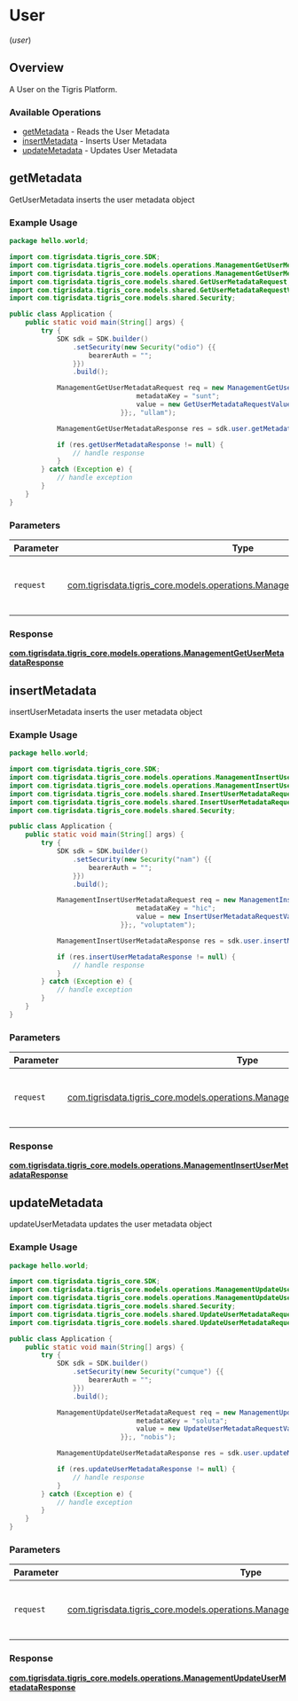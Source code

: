 # User
(*user*)

## Overview

A User on the Tigris Platform.

### Available Operations

* [getMetadata](#getmetadata) - Reads the User Metadata
* [insertMetadata](#insertmetadata) - Inserts User Metadata
* [updateMetadata](#updatemetadata) - Updates User Metadata

## getMetadata

GetUserMetadata inserts the user metadata object

### Example Usage

```java
package hello.world;

import com.tigrisdata.tigris_core.SDK;
import com.tigrisdata.tigris_core.models.operations.ManagementGetUserMetadataRequest;
import com.tigrisdata.tigris_core.models.operations.ManagementGetUserMetadataResponse;
import com.tigrisdata.tigris_core.models.shared.GetUserMetadataRequest;
import com.tigrisdata.tigris_core.models.shared.GetUserMetadataRequestValue;
import com.tigrisdata.tigris_core.models.shared.Security;

public class Application {
    public static void main(String[] args) {
        try {
            SDK sdk = SDK.builder()
                .setSecurity(new Security("odio") {{
                    bearerAuth = "";
                }})
                .build();

            ManagementGetUserMetadataRequest req = new ManagementGetUserMetadataRequest(                new GetUserMetadataRequest() {{
                                metadataKey = "sunt";
                                value = new GetUserMetadataRequestValue();;
                            }};, "ullam");            

            ManagementGetUserMetadataResponse res = sdk.user.getMetadata(req);

            if (res.getUserMetadataResponse != null) {
                // handle response
            }
        } catch (Exception e) {
            // handle exception
        }
    }
}
```

### Parameters

| Parameter                                                                                                                                    | Type                                                                                                                                         | Required                                                                                                                                     | Description                                                                                                                                  |
| -------------------------------------------------------------------------------------------------------------------------------------------- | -------------------------------------------------------------------------------------------------------------------------------------------- | -------------------------------------------------------------------------------------------------------------------------------------------- | -------------------------------------------------------------------------------------------------------------------------------------------- |
| `request`                                                                                                                                    | [com.tigrisdata.tigris_core.models.operations.ManagementGetUserMetadataRequest](../../models/operations/ManagementGetUserMetadataRequest.md) | :heavy_check_mark:                                                                                                                           | The request object to use for the request.                                                                                                   |


### Response

**[com.tigrisdata.tigris_core.models.operations.ManagementGetUserMetadataResponse](../../models/operations/ManagementGetUserMetadataResponse.md)**


## insertMetadata

insertUserMetadata inserts the user metadata object

### Example Usage

```java
package hello.world;

import com.tigrisdata.tigris_core.SDK;
import com.tigrisdata.tigris_core.models.operations.ManagementInsertUserMetadataRequest;
import com.tigrisdata.tigris_core.models.operations.ManagementInsertUserMetadataResponse;
import com.tigrisdata.tigris_core.models.shared.InsertUserMetadataRequest;
import com.tigrisdata.tigris_core.models.shared.InsertUserMetadataRequestValue;
import com.tigrisdata.tigris_core.models.shared.Security;

public class Application {
    public static void main(String[] args) {
        try {
            SDK sdk = SDK.builder()
                .setSecurity(new Security("nam") {{
                    bearerAuth = "";
                }})
                .build();

            ManagementInsertUserMetadataRequest req = new ManagementInsertUserMetadataRequest(                new InsertUserMetadataRequest() {{
                                metadataKey = "hic";
                                value = new InsertUserMetadataRequestValue();;
                            }};, "voluptatem");            

            ManagementInsertUserMetadataResponse res = sdk.user.insertMetadata(req);

            if (res.insertUserMetadataResponse != null) {
                // handle response
            }
        } catch (Exception e) {
            // handle exception
        }
    }
}
```

### Parameters

| Parameter                                                                                                                                          | Type                                                                                                                                               | Required                                                                                                                                           | Description                                                                                                                                        |
| -------------------------------------------------------------------------------------------------------------------------------------------------- | -------------------------------------------------------------------------------------------------------------------------------------------------- | -------------------------------------------------------------------------------------------------------------------------------------------------- | -------------------------------------------------------------------------------------------------------------------------------------------------- |
| `request`                                                                                                                                          | [com.tigrisdata.tigris_core.models.operations.ManagementInsertUserMetadataRequest](../../models/operations/ManagementInsertUserMetadataRequest.md) | :heavy_check_mark:                                                                                                                                 | The request object to use for the request.                                                                                                         |


### Response

**[com.tigrisdata.tigris_core.models.operations.ManagementInsertUserMetadataResponse](../../models/operations/ManagementInsertUserMetadataResponse.md)**


## updateMetadata

updateUserMetadata updates the user metadata object

### Example Usage

```java
package hello.world;

import com.tigrisdata.tigris_core.SDK;
import com.tigrisdata.tigris_core.models.operations.ManagementUpdateUserMetadataRequest;
import com.tigrisdata.tigris_core.models.operations.ManagementUpdateUserMetadataResponse;
import com.tigrisdata.tigris_core.models.shared.Security;
import com.tigrisdata.tigris_core.models.shared.UpdateUserMetadataRequest;
import com.tigrisdata.tigris_core.models.shared.UpdateUserMetadataRequestValue;

public class Application {
    public static void main(String[] args) {
        try {
            SDK sdk = SDK.builder()
                .setSecurity(new Security("cumque") {{
                    bearerAuth = "";
                }})
                .build();

            ManagementUpdateUserMetadataRequest req = new ManagementUpdateUserMetadataRequest(                new UpdateUserMetadataRequest() {{
                                metadataKey = "soluta";
                                value = new UpdateUserMetadataRequestValue();;
                            }};, "nobis");            

            ManagementUpdateUserMetadataResponse res = sdk.user.updateMetadata(req);

            if (res.updateUserMetadataResponse != null) {
                // handle response
            }
        } catch (Exception e) {
            // handle exception
        }
    }
}
```

### Parameters

| Parameter                                                                                                                                          | Type                                                                                                                                               | Required                                                                                                                                           | Description                                                                                                                                        |
| -------------------------------------------------------------------------------------------------------------------------------------------------- | -------------------------------------------------------------------------------------------------------------------------------------------------- | -------------------------------------------------------------------------------------------------------------------------------------------------- | -------------------------------------------------------------------------------------------------------------------------------------------------- |
| `request`                                                                                                                                          | [com.tigrisdata.tigris_core.models.operations.ManagementUpdateUserMetadataRequest](../../models/operations/ManagementUpdateUserMetadataRequest.md) | :heavy_check_mark:                                                                                                                                 | The request object to use for the request.                                                                                                         |


### Response

**[com.tigrisdata.tigris_core.models.operations.ManagementUpdateUserMetadataResponse](../../models/operations/ManagementUpdateUserMetadataResponse.md)**

